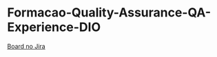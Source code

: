 # Formacao-Quality-Assurance-QA-Experience-DIO

[Board no Jira](https://mgabriellassantos.atlassian.net/jira/software/projects/SWG/boards/2)